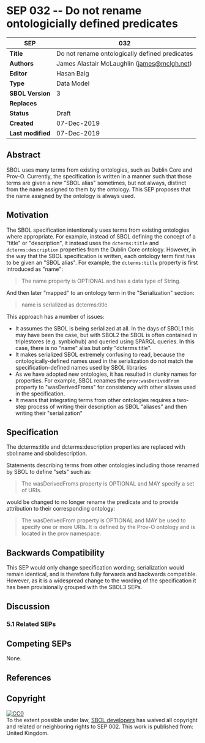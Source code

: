 SEP 032 -- Do not rename ontologicially defined predicates
===================================

SEP                     | 032
----------------------|--------------
**Title**                | Do not rename ontologically defined predicates
**Authors**           | James Alastair McLaughlin (james@mclgh.net)
**Editor**            | Hasan Baig
**Type**               | Data Model
**SBOL Version** | 3
**Replaces**        | 
**Status**             | Draft
**Created**          | 07-Dec-2019
**Last modified**  | 07-Dec-2019

## Abstract

SBOL uses many terms from existing ontologies, such as Dublin Core and Prov-O.  Currently, the specification is written in a manner such that those terms are given a new "SBOL alias" sometimes, but not always, distinct from the name assigned to them by the ontology.  This SEP proposes that the name assigned by the ontology is always used.


## Motivation

The SBOL specification intentionally uses terms from existing ontologies where appropriate.  For example, instead of SBOL defining the concept of a "title" or "description", it instead uses the `dcterms:title` and `dcterms:description` properties from the Dublin Core ontology. However, in the way that the SBOL specification is written, each ontology term first has to be given an "SBOL alias".  For example, the `dcterms:title` property is first introduced as "name":

> The name property is OPTIONAL and has a data type of String.

And then later "mapped" to an ontology term in the "Serialization" section:

> name is serialized as dcterms:title

This approach has a number of issues:

* It assumes the SBOL is being serialized at all.  In the days of SBOL1 this may have been the case, but with SBOL2 the SBOL is often contained in triplestores (e.g. synbiohub) and queried using SPARQL queries.  In this case, there is no "name" alias but only "dcterms:title".
* It makes serialized SBOL extremely confusing to read, because the ontologically-defined names used in the serialization do not match the specification-defined names used by SBOL libraries
* As we have adopted new ontologies, it has resulted in clunky names for properties. For example, SBOL renames the `prov:wasDerivedFrom` property to "wasDerivedFroms" for consistency with other aliases used in the specification.
* It means that integrating terms from other ontologies requires a two-step process of writing their description as SBOL "aliases" and then writing their "serialization"

## Specification 

The dcterms:title and dcterms:description properties are replaced with sbol:name and sbol:description.

Statements describing terms from other ontologies including those renamed by SBOL to define "sets" such as:

> The wasDerivedFroms property is OPTIONAL and MAY specify a set of URIs. 

would be changed to no longer rename the predicate and to provide attribution to their corresponding ontology:

> The wasDerivedFrom property is OPTIONAL and MAY be used to specify one or more URIs.  It is defined by the Prov-O ontology and is located in the prov namespace.



## Backwards Compatibility <a name='compatibility'></a>

This SEP would only change specification wording; serialization would remain identical, and is therefore fully forwards and backwards compatible.  However, as it is a widespread change to the wording of the specification it has been provisionally grouped with the SBOL3 SEPs.


## Discussion <a name='discussion'></a>

### 5.1 Related SEPs


## Competing SEPs <a name='competing_seps'></a>

None.

References <a name='references'></a>
----------------

Copyright <a name='copyright'></a>
-------------

<p xmlns:dct="http://purl.org/dc/terms/" xmlns:vcard="http://www.w3.org/2001/vcard-rdf/3.0#">
  <a rel="license"
     href="http://creativecommons.org/publicdomain/zero/1.0/">
    <img src="http://i.creativecommons.org/p/zero/1.0/88x31.png" style="border-style: none;" alt="CC0" />
  </a>
  <br />
  To the extent possible under law,
  <a rel="dct:publisher"
     href="sbolstandard.org">
    <span property="dct:title">SBOL developers</span></a>
  has waived all copyright and related or neighboring rights to
  <span property="dct:title">SEP 002</span>.
This work is published from:
<span property="vcard:Country" datatype="dct:ISO3166"
      content="US" about="sbolstandard.org">
  United Kingdom</span>.
</p>


